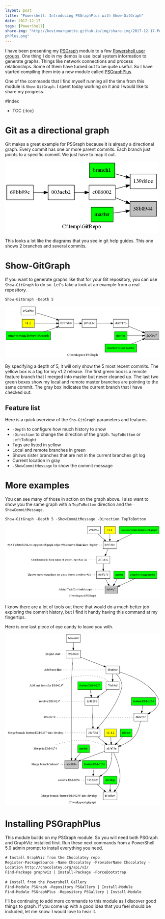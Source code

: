 ```yaml
---
layout: post
title: "Powershell: Introducing PSGraphPlus with Show-GitGraph"
date: 2017-12-17
tags: [PowerShell]
share-img: "http://kevinmarquette.github.io/img/share-img/2017-12-17-Powershell-Introducing-PSGra
phPlus.png"
---
```


I have been presenting my [PSGraph](https://github.com/KevinMarquette/PSGraph) module to a few [Powershell user groups](https://www.youtube.com/watch?v=pR_xzZh9qoI). One thing I do in my demos is use local system information to generate graphs. Things like network connections and process relationships. Some of them have turned out to be quite useful. So I have started compiling them into a new module called [PSGraphPlus](https://github.com/KevinMarquette/PSGraphPlus).

One of the commands that I find myself running all the time from this module is `Show-GitGraph`. I spent today working on it and I would like to share my progress.

<!--more-->

#Index

* TOC
{:toc}

# Git as a directional graph

Git makes a great example for PSGraph because it is already a directional graph. Every commit has one or more parent commits. Each branch just points to a specific commit. We just have to map it out.

![Basic Sample](/img/basicgit.png)

This looks a lot like the diagrams that you see in git help guides. This one shows 2 branches and several commits.

# Show-GitGraph

If you want to generate graphs like that for your Git repository, you can use `Show-GitGraph` to do so. Let's take a look at an example from a real repository.

    Show-GitGraph -Depth 5

![PSGraph](/img/psgraphgit.png)

By specifying a depth of 5, it will only show the 5 most recent commits. The yellow box is a tag for my v1.2 release. The first green box is a remote feature branch that I merged into master but never cleaned up. The last two green boxes show my local and remote master branches are pointing to the same commit. The gray box indicates the current branch that I have checked out.

## Feature list

Here is a quick overview of the `Sho-GitGraph` parameters and features.

* `-Depth` to configure how much history to show
* `-Direction` to change the direction of the graph. `TopToBottom` or `LeftToRight`
* Tags are listed in yellow
* Local and remote branches in green
* Shows sister branches that are not in the current branches git log
* Current location in gray
* `-ShowCommitMessage` to show the commit message

# More examples

You can see many of those in action on the graph above. I also want to show you the same graph with a `TopToBottom` direction and the `-ShowCommitMessage`.

    Show-GitGraph -Depth 5 -ShowCommitMessage -Direction TopToBottom

![PSGraph2](/img/psgraphgit2.png)

I know there are a lot of tools out there that would do a much better job exploring the commit history, but I find it handy having this command at my fingertips.

Here is one last piece of eye candy to leave you with.

![Git Graph Example](/img/gitgraphexample.png)

# Installing PSGraphPlus

This module builds on my PSGraph module. So you will need both PSGraph and GraphViz installed first. Run these next commands from a PowerShell 5.0 admin prompt to install everything you need.

    # Install GraphViz from the Chocolatey repo
    Register-PackageSource -Name Chocolatey -ProviderName Chocolatey -Location http://chocolatey.org/api/v2/
    Find-Package graphviz | Install-Package -ForceBootstrap

    # Install from the Powershell Gallery
    Find-Module PSGraph -Repository PSGallery | Install-Module
    Find-Module PSGraphPlus -Repository PSGallery | Install-Module


I'll be continuing to add more commands to this module as I discover good things to graph. If you come up with a good idea that you feel should be included, let me know. I would love to hear it.

